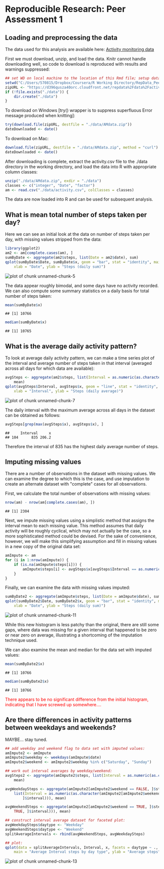 Reproducible Research: Peer Assessment 1
========================================


## Loading and preprocessing the data
The data used for this analysis are available here: <a href=https://d396qusza40orc.cloudfront.net/repdata%2Fdata%2Factivity.zip>Activity monitoring data</a>

First we must download, unzip, and load the data. Knitr cannot handle 
downloading well, so code to download is reproduced with results and warnings 
suppressed:


```r
## set WD on local machine to the location of this Rmd file; setup data dir
setwd("C:/Users/570815/Dropbox/Coursera/R Working Directory/RepData_PeerAssessment1")
zipURL <- "https://d396qusza40orc.cloudfront.net/repdata%2Fdata%2Factivity.zip"
if (!file.exists("./data")) {
    dir.create("./data")
}
```


To download on Windows [try() wrapper is to suppress superfluous Error message
produced when knitting]:


```r
try(download.file(zipURL, destfile = "./data/AMdata.zip"))
dateDownloaded <- date()
```


To download on Mac:


```r
download.file(zipURL, destfile = "./data/AMdata.zip", method = "curl")
dateDownloaded <- date()
```


After downloading is complete, extract the activity.csv file to the ./data
directory in the working directory, and load the data into R with appropriate 
column classes:


```r
unzip("./data/AMdata.zip", exdir = "./data")
classes <- c("integer", "Date", "factor")
am <- read.csv("./data/activity.csv", colClasses = classes)
```


The data are now loaded into R and can be used for subsequent analysis.

## What is mean total number of steps taken per day?

Here we can see an initial look at the data on number of steps taken per day, 
with missing values stripped from the data:


```r
library(ggplot2)
am2 <- am[complete.cases(am), ]
sumByDate <- aggregate(am2$steps, list(Date = am2$date), sum)
qplot(sumByDate$Date, sumByDate$x, geom = "bar", stat = "identity", main = "Steps per Day", 
    xlab = "Date", ylab = "Steps (daily sum)")
```

![plot of chunk unnamed-chunk-5](figure/unnamed-chunk-5.png) 


The data appear roughly bimodal, and some days have no activity recorded.  We
can also compute some summary statistics on a daily basis for total number of
steps taken:


```r
mean(sumByDate$x)
```

```
## [1] 10766
```

```r
median(sumByDate$x)
```

```
## [1] 10765
```



## What is the average daily activity pattern?

To look at average daily activity pattern, we can make a time series plot of the
interval and average number of steps taken in that interval (averaged across all
days for which data are available):



```r
avgSteps <- aggregate(am2$steps, list(Interval = as.numeric(as.character(am2$interval))), 
    mean)
qplot(avgSteps$Interval, avgSteps$x, geom = "line", stat = "identity", main = "Average Steps per Interval", 
    xlab = "Interval", ylab = "Steps (daily average)")
```

![plot of chunk unnamed-chunk-7](figure/unnamed-chunk-7.png) 


The daily interval with the maximum average across all days in the dataset can 
be obtained as follows:


```r
avgSteps[grep(max(avgSteps$x), avgSteps$x), ]
```

```
##     Interval     x
## 104      835 206.2
```


Therefore the interval of 835 has the highest daily average number of steps.

## Imputing missing values

There are a number of observations in the dataset with missing values. We can 
examine the degree to which this is the case, and use imputation to create an 
alternate dataset with "complete" cases for all observations.

First, we calculate the total number of observations with missing values:


```r
nrow(am) - nrow(am[complete.cases(am), ])
```

```
## [1] 2304
```


Next, we impute missing values using a simplistic method that assigns the 
interval mean to each missing value.  This method assumes that daily activity 
will be roughly cyclical, which may not actually be the case, so a more 
sophisticated method could be devised. For the sake of convenience, however, we 
will make this simplifying assumption and fill in missing values in a new copy 
of the original data set:


```r
amImpute <- am
for (i in 1:nrow(amImpute)) {
    if (is.na(amImpute$steps[i])) {
        amImpute$steps[i] <- avgSteps$x[avgSteps$Interval == as.numeric(as.character(amImpute$interval[i]))]
    }
}
```


Finally, we can examine the data with missing values imputed:


```r
sumByDate2 <- aggregate(amImpute$steps, list(Date = amImpute$date), sum)
qplot(sumByDate2$Date, sumByDate2$x, geom = "bar", stat = "identity", main = "Steps per Day", 
    xlab = "Date", ylab = "Steps (daily sum)")
```

![plot of chunk unnamed-chunk-11](figure/unnamed-chunk-11.png) 


While this new histogram is less patchy than the original, there are still some 
gaps, where data was missing for a given interval that happened to be zero or 
near zero on average, illustrating a shortcoming of the imputation technique 
used.

We can also examine the mean and median for the data set with imputed values:


```r
mean(sumByDate2$x)
```

```
## [1] 10766
```

```r
median(sumByDate2$x)
```

```
## [1] 10766
```


<div style="color:red">There appears to be no significant difference from the initial histogram, indicating that I have screwed up somewhere....</div>

## Are there differences in activity patterns between weekdays and weekends?

MAYBE... stay tuned.


```r
## add weekday and weekend flag to data set with imputed values:
amImpute2 <- amImpute
amImpute2$weekday <- weekdays(amImpute$date)
amImpute2$weekend <- amImpute2$weekday %in% c("Saturday", "Sunday")

## work out interval averages by weekday/weekend:
avgSteps2 <- aggregate(amImpute2$steps, list(Interval = as.numeric(as.character(amImpute2$interval))), 
    mean)

avgWeekdaySteps <- aggregate(amImpute2[amImpute2$weekend == FALSE, ]$steps, 
    list(Interval = as.numeric(as.character(amImpute2[amImpute2$weekend == FALSE, 
        ]$interval))), mean)

avgWeekendSteps <- aggregate(amImpute2[amImpute2$weekend == TRUE, ]$steps, list(Interval = as.numeric(as.character(amImpute2[amImpute2$weekend == 
    TRUE, ]$interval))), mean)

## construct interval average dataset for faceted plot:
avgWeekdaySteps$daytype <- "Weekday"
avgWeekendSteps$daytype <- "Weekend"
splitAverageIntervals <- rbind(avgWeekendSteps, avgWeekdaySteps)

## plot:
qplot(data = splitAverageIntervals, Interval, x, facets = daytype ~ ., geom = "line", 
    main = "Average Interval steps by day type", ylab = "Average steps")
```

![plot of chunk unnamed-chunk-13](figure/unnamed-chunk-13.png) 




